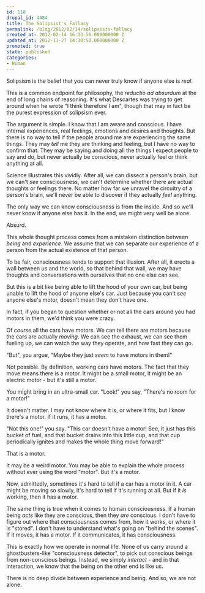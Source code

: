 ```yaml
---
id: 110
drupal_id: 4484
title: The Solipsist's Fallacy
permalink: /blog/2012/02/14/solipsists-fallacy
created_at: 2012-02-14 16:13:56.000000000 Z
updated_at: 2012-11-27 14:30:50.000000000 Z
promoted: true
state: published
categories:
- Human
---
```

Solipsism is the belief that you can never truly know if anyone else is *real*.

This is a common endpoint for philosophy, the *reductio ad absurdum* at the end of long chains of reasoning. It's what Descartes was trying to get around when he wrote "I think therefore I am", though that may in fact be the purest expression of solipsism ever.

The argument is simple. I know that I am aware and conscious. I have internal experiences, real feelings, emotions and desires and thoughts. But there is no way to tell if the people around me are experiencing the same things. They may *tell* me they are thinking and feeling, but I have no way to confirm that. They may be saying and doing all the things I expect people to say and do, but never actually be conscious, never actually feel or think anything at all. 

Science illustrates this vividly. After all, we can dissect a person's brain, but we can't *see* consciousness, we can't determine whether there are actual thoughts or feelings there. No matter how far we unravel the circuitry of a person's brain, we'll never be able to discover if they actually *feel* anything.

The only way we can know consciousness is from the inside. And so we'll never know if anyone else has it. In the end, we might very well be alone.

Absurd.

This whole thought process comes from a mistaken distinction between *being* and *experience*. We assume that we can separate our experience of a person from the actual existence of that person. 

To be fair, consciousness tends to support that illusion. After all, it erects a wall between us and the world, so that behind that wall, we may have thoughts and conversations with ourselves that no one else can see.

But this is a bit like being able to lift the hood of your own car, but being unable to lift the hood of anyone else's car. Just because you can't *see* anyone else's motor, doesn't mean they don't have one.

In fact, if you began to question whether or not all the cars around you had motors in them, we'd think you were crazy.

Of *course* all the cars have motors. We can tell there are motors because the cars are actually *moving*. We can see the exhaust, we can see them fueling up, we can watch the way they operate, and how fast they can go.

"But", you argue, "Maybe they just *seem* to have motors in them!"

Not possible. By definition, working cars have motors. The fact that they move means there is a motor. It might be a small motor, it might be an electric motor - but it's still a motor.

You might bring in an ultra-small car. "Look!" you say, "There's no room for a motor!"

It doesn't matter. I may not know where it is, or where it fits, but I know there's a motor. If it runs, it has a motor.

"Not this one!" you say. "This car doesn't have a motor! See, it just has this bucket of fuel, and that bucket drains into this little cup, and that cup periodically ignites and makes the whole thing move forward!"

That is a motor.

It may be a weird motor. You may be able to explain the whole process without ever using the word "motor". But it's a motor.

Now, admittedly, sometimes it's hard to tell if a car has a motor in it. A car might be moving so slowly, it's hard to tell if it's running at all. But if it *is* working, then it has a motor. 

The same thing is true when it comes to human consciousness. If a human being *acts* like they are conscious, then they *are* conscious. I don't have to figure out where that consciousness comes from, how it works, or where it is "stored". I don't have to understand what's going on "behind the scenes". If it moves, it has a motor. If it communicates, it has consciousness. 

This is exactly how we operate in normal life. None of us carry around a ghostbusters-like "consciousness detector", to pick out conscious beings from non-conscious beings. Instead, we simply *interact* -  and in that interaction, we know that the being on the other end is like us.

There is no deep divide between experience and being. And so, we are not alone.
